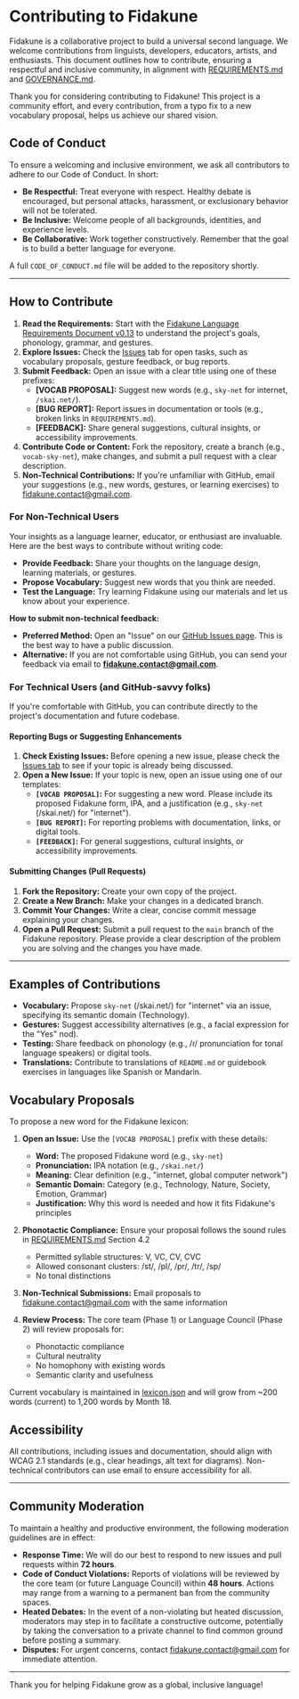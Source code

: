# Contributing to Fidakune

Fidakune is a collaborative project to build a universal second language. We welcome contributions from linguists, developers, educators, artists, and enthusiasts. This document outlines how to contribute, ensuring a respectful and inclusive community, in alignment with [REQUIREMENTS.md](REQUIREMENTS.md) and [GOVERNANCE.md](GOVERNANCE.md).

Thank you for considering contributing to Fidakune! This project is a community effort, and every contribution, from a typo fix to a new vocabulary proposal, helps us achieve our shared vision.

## Code of Conduct

To ensure a welcoming and inclusive environment, we ask all contributors to adhere to our Code of Conduct. In short:

* **Be Respectful:** Treat everyone with respect. Healthy debate is encouraged, but personal attacks, harassment, or exclusionary behavior will not be tolerated.
* **Be Inclusive:** Welcome people of all backgrounds, identities, and experience levels.
* **Be Collaborative:** Work together constructively. Remember that the goal is to build a better language for everyone.

A full `CODE_OF_CONDUCT.md` file will be added to the repository shortly.

---

## How to Contribute

1. **Read the Requirements:** Start with the [Fidakune Language Requirements Document v0.13](REQUIREMENTS.md) to understand the project's goals, phonology, grammar, and gestures.
2. **Explore Issues:** Check the [Issues](https://github.com/jlillywh/Fidakune-Language/issues) tab for open tasks, such as vocabulary proposals, gesture feedback, or bug reports.
3. **Submit Feedback:** Open an issue with a clear title using one of these prefixes:
   - **[VOCAB PROPOSAL]:** Suggest new words (e.g., `sky-net` for internet, `/skai.net/`).
   - **[BUG REPORT]:** Report issues in documentation or tools (e.g., broken links in `REQUIREMENTS.md`).
   - **[FEEDBACK]:** Share general suggestions, cultural insights, or accessibility improvements.
4. **Contribute Code or Content:** Fork the repository, create a branch (e.g., `vocab-sky-net`), make changes, and submit a pull request with a clear description.
5. **Non-Technical Contributions:** If you're unfamiliar with GitHub, email your suggestions (e.g., new words, gestures, or learning exercises) to fidakune.contact@gmail.com.

### For Non-Technical Users

Your insights as a language learner, educator, or enthusiast are invaluable. Here are the best ways to contribute without writing code:

* **Provide Feedback:** Share your thoughts on the language design, learning materials, or gestures.
* **Propose Vocabulary:** Suggest new words that you think are needed.
* **Test the Language:** Try learning Fidakune using our materials and let us know about your experience.

**How to submit non-technical feedback:**

* **Preferred Method:** Open an "Issue" on our [GitHub Issues page](https://github.com/jlillywh/Fidakune-Language/issues). This is the best way to have a public discussion.
* **Alternative:** If you are not comfortable using GitHub, you can send your feedback via email to **fidakune.contact@gmail.com**.

### For Technical Users (and GitHub-savvy folks)

If you're comfortable with GitHub, you can contribute directly to the project's documentation and future codebase.

#### Reporting Bugs or Suggesting Enhancements

1.  **Check Existing Issues:** Before opening a new issue, please check the [Issues tab](https://github.com/jlillywh/Fidakune-Language/issues) to see if your topic is already being discussed.
2.  **Open a New Issue:** If your topic is new, open an issue using one of our templates:
    * **`[VOCAB PROPOSAL]`:** For suggesting a new word. Please include its proposed Fidakune form, IPA, and a justification (e.g., `sky-net` (/skai.net/) for "internet").
    * **`[BUG REPORT]`:** For reporting problems with documentation, links, or digital tools.
    * **`[FEEDBACK]`:** For general suggestions, cultural insights, or accessibility improvements.

#### Submitting Changes (Pull Requests)

1.  **Fork the Repository:** Create your own copy of the project.
2.  **Create a New Branch:** Make your changes in a dedicated branch.
3.  **Commit Your Changes:** Write a clear, concise commit message explaining your changes.
4.  **Open a Pull Request:** Submit a pull request to the `main` branch of the Fidakune repository. Please provide a clear description of the problem you are solving and the changes you have made.

---

## Examples of Contributions

- **Vocabulary:** Propose `sky-net` (/skai.net/) for "internet" via an issue, specifying its semantic domain (Technology).
- **Gestures:** Suggest accessibility alternatives (e.g., a facial expression for the "Yes" nod).
- **Testing:** Share feedback on phonology (e.g., /ɾ/ pronunciation for tonal language speakers) or digital tools.
- **Translations:** Contribute to translations of `README.md` or guidebook exercises in languages like Spanish or Mandarin.

## Vocabulary Proposals

To propose a new word for the Fidakune lexicon:

1. **Open an Issue:** Use the `[VOCAB PROPOSAL]` prefix with these details:
   - **Word:** The proposed Fidakune word (e.g., `sky-net`)
   - **Pronunciation:** IPA notation (e.g., `/skai.net/`)
   - **Meaning:** Clear definition (e.g., "internet, global computer network")
   - **Semantic Domain:** Category (e.g., Technology, Nature, Society, Emotion, Grammar)
   - **Justification:** Why this word is needed and how it fits Fidakune's principles

2. **Phonotactic Compliance:** Ensure your proposal follows the sound rules in [REQUIREMENTS.md](REQUIREMENTS.md) Section 4.2
   - Permitted syllable structures: V, VC, CV, CVC
   - Allowed consonant clusters: /st/, /pl/, /pr/, /tr/, /sp/
   - No tonal distinctions

3. **Non-Technical Submissions:** Email proposals to fidakune.contact@gmail.com with the same information

4. **Review Process:** The core team (Phase 1) or Language Council (Phase 2) will review proposals for:
   - Phonotactic compliance
   - Cultural neutrality
   - No homophony with existing words
   - Semantic clarity and usefulness

Current vocabulary is maintained in [lexicon.json](lexicon.json) and will grow from ~200 words (current) to 1,200 words by Month 18.

## Accessibility

All contributions, including issues and documentation, should align with WCAG 2.1 standards (e.g., clear headings, alt text for diagrams). Non-technical contributors can use email to ensure accessibility for all.

---

## Community Moderation

To maintain a healthy and productive environment, the following moderation guidelines are in effect:

* **Response Time:** We will do our best to respond to new issues and pull requests within **72 hours**.
* **Code of Conduct Violations:** Reports of violations will be reviewed by the core team (or future Language Council) within **48 hours**. Actions may range from a warning to a permanent ban from the community spaces.
* **Heated Debates:** In the event of a non-violating but heated discussion, moderators may step in to facilitate a constructive outcome, potentially by taking the conversation to a private channel to find common ground before posting a summary.
* **Disputes:** For urgent concerns, contact fidakune.contact@gmail.com for immediate attention.

---

Thank you for helping Fidakune grow as a global, inclusive language!